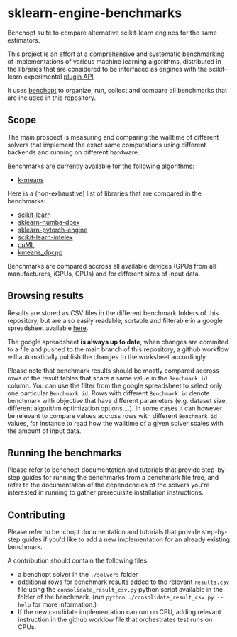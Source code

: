 # sklearn-engine-benchmarks
Benchopt suite to compare alternative scikit-learn engines for the same estimators.

This project is an effort at a comprehensive and systematic benchmarking of
implementations of various machine learning algorithms, distributed in the libraries
that are considered to be interfaced as engines with the scikit-learn experimental
[plugin API](https://github.com/scikit-learn/scikit-learn/issues/22438).

It uses [benchopt](https://benchopt.github.io/) to organize, run, collect and compare
all benchmarks that are included in this repository.

## Scope

The main prospect is measuring and comparing the walltime of different solvers that
implement the exact same computations using different backends and running on different
hardware.

Benchmarks are currently available for the following algorithms:
- [k-means](https://github.com/soda-inria/sklearn-engine-benchmarks/tree/main/benchmarks/kmeans)

Here is a (non-exhaustive) list of libraries that are compared in the benchmarks:
- [scikit-learn](https://scikit-learn.org/stable/index.html)
- [sklearn-numba-dpex](https://github.com/soda-inria/sklearn-numba-dpex)
- [sklearn-pytorch-engine](https://github.com/soda-inria/sklearn-pytorch-engine)
- [scikit-learn-intelex](https://intel.github.io/scikit-learn-intelex/)
- [cuML](https://docs.rapids.ai/api/cuml/stable/)
- [kmeans_dpcpp](https://github.com/oleksandr-pavlyk/kmeans_dpcpp/)

Benchmarks are compared accross all available devices (GPUs from all manufacturers,
iGPUs, CPUs) and for different sizes of input data.

## Browsing results

Results are stored as CSV files in the different benchmark folders of this repository,
but are also easily readable, sortable and filterable in a google spreadsheet available
[here](https://docs.google.com/spreadsheets/d/1te_3jY6vI4wo3-V7xbmWQai5Mdh5plWdLst2ox0wuLM/edit#gid=1392436075).

The google spreadsheet **is always up to date**, when changes are commited to a file
and pushed to the main branch of this repository, a github workflow will automatically
publish the changes to the worksheet accordingly.

Please note that benchmark results should be mostly compared accross rows of the result
tables that share a same value in the `Benchmark id` column. You can use the filter
from the google spreadsheet to select only one particular `Benchmark id`. Rows with
different `Benchmark id` denote benchmark with objective that have different parameters
(e.g. dataset size, different algorithm optimization options,...). In some cases it can
however be relevant to compare values accross rows with different `Benchmark id`
values, for instance to read how the walltime of a given solver scales with the amount
of input data.

## Running the benchmarks

Please refer to benchopt documentation and tutorials that provide step-by-step guides
for running the benchmarks from a benchmark file tree, and refer to the documentation
of the dependencies of the solvers you're interested in running to gather prerequisite
installation instructions.

## Contributing

Please refer to benchopt documentation and tutorials that provide step-by-step guides
if you'd like to add a new implementation for an already existing benchmark.

A contribution should contain the following files:
- a benchopt solver in the `./solvers` folder
- additional rows for benchmark results added to the relevant `results.csv` file using
  the `consolidate_result_csv.py` python script available in the folder of the
  benchmark. (run `python ./consolidate_result_csv.py --help` for more information.)
- If the new candidate implementation can run on CPU, adding relevant instruction in
  the github worklow file that orchestrates test runs on CPUs.

